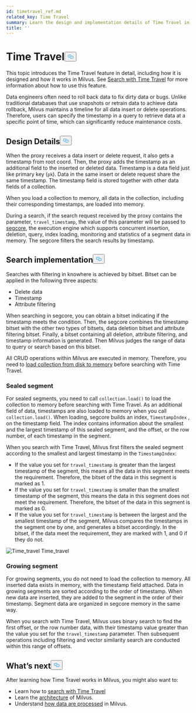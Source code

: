 ```yaml
---
id: timetravel_ref.md
related_key: Time Travel
summary: Learn the design and implementation details of Time Travel in Milvus.
title: ''
---
```

<h1 id="Time-Travel" class="common-anchor-header">Time Travel<button data-href="#Time-Travel" class="anchor-icon" translate="no">
      <svg translate="no"
        aria-hidden="true"
        focusable="false"
        height="20"
        version="1.1"
        viewBox="0 0 16 16"
        width="16"
      >
        <path
          fill="#0092E4"
          fill-rule="evenodd"
          d="M4 9h1v1H4c-1.5 0-3-1.69-3-3.5S2.55 3 4 3h4c1.45 0 3 1.69 3 3.5 0 1.41-.91 2.72-2 3.25V8.59c.58-.45 1-1.27 1-2.09C10 5.22 8.98 4 8 4H4c-.98 0-2 1.22-2 2.5S3 9 4 9zm9-3h-1v1h1c1 0 2 1.22 2 2.5S13.98 12 13 12H9c-.98 0-2-1.22-2-2.5 0-.83.42-1.64 1-2.09V6.25c-1.09.53-2 1.84-2 3.25C6 11.31 7.55 13 9 13h4c1.45 0 3-1.69 3-3.5S14.5 6 13 6z"
        ></path>
      </svg>
    </button></h1><p>This topic introduces the Time Travel feature in detail, including how it is designed and how it works in Milvus. See <a href="/docs/es/timetravel.md">Search with Time Travel</a> for more information about how to use this feature.</p>
<p>Data engineers often need to roll back data to fix dirty data or bugs. Unlike traditional databases that use snapshots or retrain data to achieve data rollback, Milvus maintains a timeline for all data insert or delete operations. Therefore, users can specify the timestamp in a query to retrieve data at a specific point of time, which can significantly reduce maintenance costs.</p>
<h2 id="Design-Details" class="common-anchor-header">Design Details<button data-href="#Design-Details" class="anchor-icon" translate="no">
      <svg translate="no"
        aria-hidden="true"
        focusable="false"
        height="20"
        version="1.1"
        viewBox="0 0 16 16"
        width="16"
      >
        <path
          fill="#0092E4"
          fill-rule="evenodd"
          d="M4 9h1v1H4c-1.5 0-3-1.69-3-3.5S2.55 3 4 3h4c1.45 0 3 1.69 3 3.5 0 1.41-.91 2.72-2 3.25V8.59c.58-.45 1-1.27 1-2.09C10 5.22 8.98 4 8 4H4c-.98 0-2 1.22-2 2.5S3 9 4 9zm9-3h-1v1h1c1 0 2 1.22 2 2.5S13.98 12 13 12H9c-.98 0-2-1.22-2-2.5 0-.83.42-1.64 1-2.09V6.25c-1.09.53-2 1.84-2 3.25C6 11.31 7.55 13 9 13h4c1.45 0 3-1.69 3-3.5S14.5 6 13 6z"
        ></path>
      </svg>
    </button></h2><p>When the proxy receives a data insert or delete request, it also gets a timestamp from root coord. Then, the proxy adds the timestamp as an additional field to the inserted or deleted data. Timestamp is a data field just like primary key (<code translate="no">pk</code>). Data in the same insert or delete request share the same timestamp. The timestamp field is stored together with other data fields of a collection.</p>
<p>When you load a collection to memory, all data in the collection, including their corresponding timestamps, are loaded into memory.</p>
<p>During a search, if the search request received by the proxy contains the parameter, <code translate="no">travel_timestamp</code>, the value of this parameter will be passed to <a href="https://github.com/milvus-io/milvus/tree/master/docs/design_docs/segcore">segcore</a>, the execution engine which supports concurrent insertion, deletion, query, index loading, monitoring and statistics of a segment data in memory. The segcore filters the search results by timestamp.</p>
<h2 id="Search-implementation" class="common-anchor-header">Search implementation<button data-href="#Search-implementation" class="anchor-icon" translate="no">
      <svg translate="no"
        aria-hidden="true"
        focusable="false"
        height="20"
        version="1.1"
        viewBox="0 0 16 16"
        width="16"
      >
        <path
          fill="#0092E4"
          fill-rule="evenodd"
          d="M4 9h1v1H4c-1.5 0-3-1.69-3-3.5S2.55 3 4 3h4c1.45 0 3 1.69 3 3.5 0 1.41-.91 2.72-2 3.25V8.59c.58-.45 1-1.27 1-2.09C10 5.22 8.98 4 8 4H4c-.98 0-2 1.22-2 2.5S3 9 4 9zm9-3h-1v1h1c1 0 2 1.22 2 2.5S13.98 12 13 12H9c-.98 0-2-1.22-2-2.5 0-.83.42-1.64 1-2.09V6.25c-1.09.53-2 1.84-2 3.25C6 11.31 7.55 13 9 13h4c1.45 0 3-1.69 3-3.5S14.5 6 13 6z"
        ></path>
      </svg>
    </button></h2><p>Searches with filtering in knowhere is achieved by bitset. Bitset can be applied in the following three aspects:</p>
<ul>
<li>Delete data</li>
<li>Timestamp</li>
<li>Attribute filtering</li>
</ul>
<p>When searching in segcore, you can obtain a bitset indicating if the timestamp meets the condition. Then, the segcore combines the timestamp bitset with the other two types of bitsets, data deletion bitset and attribute filtering bitset. Finally, a bitset containing all deletion, attribute filtering, and timestamp information is generated. Then Milvus judges the range of data to query or search based on this bitset.</p>
<p>All CRUD operations within Milvus are executed in memory. Therefore, you need to <a href="/docs/es/search.md#Load-collection">load collection from disk to memory</a> before searching with Time Travel.</p>
<h3 id="Sealed-segment" class="common-anchor-header">Sealed segment</h3><p>For sealed segments, you need to call <code translate="no">collection.load()</code> to load the collection to memory before searching with Time Travel. As an additional field of data, timestamps are also loaded to memory when you call <code translate="no">collection.load()</code>. When loading, segcore builds an index, <code translate="no">TimestampIndex</code> , on the timestamp field. The index contains information about the smallest and the largest timestamp of this sealed segment, and the offset, or the row number, of each timestamp in the segment.</p>
<p>When you search with Time Travel, Milvus first filters the sealed segment according to the smallest and largest timestamp in the <code translate="no">TimestampIndex</code>:</p>
<ul>
<li>If the value you set for <code translate="no">travel_timestamp</code> is greater than the largest timestamp of the segment, this means all the data in this segment meets the requirement. Therefore, the bitset of the data in this segment is marked as 1.</li>
<li>If the value you set for <code translate="no">travel_timestamp</code> is smaller than the smallest timestamp of the segment, this means the data in this segment does not meet the requirement. Therefore, the bitset of the data in this segment is marked as 0.</li>
<li>If the value you set for <code translate="no">travel_timestamp</code> is between the largest and the smallest timestamp of the segment, Milvus compares the timestamps in the segment one by one, and generates a bitset accordingly. In the bitset, if the data meet the requirement, they are marked with 1, and 0 if they do not.</li>
</ul>
<p>
  <span class="img-wrapper">
    <img translate="no" src="/docs/v2.0.x/assets/time_travel.png" alt="Time_travel" class="doc-image" id="time_travel" />
    <span>Time_travel</span>
  </span>
</p>
<h3 id="Growing-segment" class="common-anchor-header">Growing segment</h3><p>For growing segments, you do not need to load the collection to memory. All inserted data exists in memory, with the timestamp field attached. Data in growing segments are sorted according to the order of timestamp. When new data are inserted, they are added to the segment in the order of their timestamp. Segment data are organized in segcore memory in the same way.</p>
<p>When you search with Time Travel, Milvus uses binary search to find the first offset, or the row number data, with their timestamp value greater than the value you set for the <code translate="no">travel_timestamp</code> parameter. Then subsequent operations including filtering and vector similarity search are conducted within this range of offsets.</p>
<h2 id="Whats-next" class="common-anchor-header">What’s next<button data-href="#Whats-next" class="anchor-icon" translate="no">
      <svg translate="no"
        aria-hidden="true"
        focusable="false"
        height="20"
        version="1.1"
        viewBox="0 0 16 16"
        width="16"
      >
        <path
          fill="#0092E4"
          fill-rule="evenodd"
          d="M4 9h1v1H4c-1.5 0-3-1.69-3-3.5S2.55 3 4 3h4c1.45 0 3 1.69 3 3.5 0 1.41-.91 2.72-2 3.25V8.59c.58-.45 1-1.27 1-2.09C10 5.22 8.98 4 8 4H4c-.98 0-2 1.22-2 2.5S3 9 4 9zm9-3h-1v1h1c1 0 2 1.22 2 2.5S13.98 12 13 12H9c-.98 0-2-1.22-2-2.5 0-.83.42-1.64 1-2.09V6.25c-1.09.53-2 1.84-2 3.25C6 11.31 7.55 13 9 13h4c1.45 0 3-1.69 3-3.5S14.5 6 13 6z"
        ></path>
      </svg>
    </button></h2><p>After learning how Time Travel works in Milvus, you might also want to:</p>
<ul>
<li>Learn how to <a href="/docs/es/timetravel.md">search with Time Travel</a></li>
<li>Learn the <a href="/docs/es/architecture_overview.md">architecture</a> of Milvus.</li>
<li>Understand <a href="/docs/es/data_processing.md">how data are processed</a> in Milvus.</li>
</ul>
